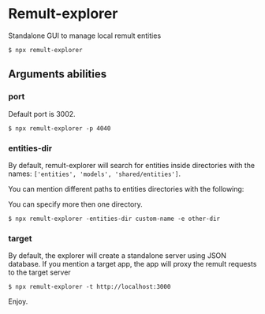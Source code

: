 # Remult-explorer


Standalone GUI to manage local remult entities


```shell
$ npx remult-explorer
```

## Arguments abilities

### port

Default port is 3002.

```shell
$ npx remult-explorer -p 4040
```


### entities-dir

By default, remult-explorer will search for entities inside directories with the names: `['entities', 'models', 'shared/entities']`.

You can mention different paths to entities directories with the following:

You can specify more then one directory.

```shell
$ npx remult-explorer -entities-dir custom-name -e other-dir
```


### target

By default, the explorer will create a standalone server using JSON database.
If you mention a target app, the app will proxy the remult requests to the target server

```shell
$ npx remult-explorer -t http://localhost:3000
```

Enjoy.